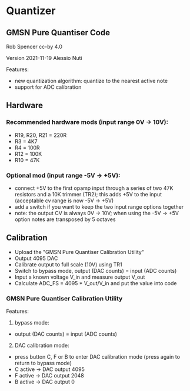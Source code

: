 # Quantizer

## GMSN Pure Quantiser Code
Rob Spencer cc-by 4.0

Version 2021-11-19 Alessio Nuti

Features:
- new quantization algorithm: quantize to the nearest active note
- support for ADC calibration

## Hardware
### Recommended hardware mods (input range 0V -> 10V):
  - R19, R20, R21 = 220R
  - R3 = 4K7
  - R4 = 100R
  - R12 = 100K
  - R10 = 47K

### Optional mod (input range -5V -> +5V):
  - connect +5V to the first opamp input through a series of two 47K resistors and a 10K trimmer (TR2); 
  this adds +5V to the input (acceptable cv range is now -5V -> +5V)
  - add a switch if you want to keep the two input range options together 
  - note: the output CV is always 0V -> 10V; when using the -5V -> +5V option notes are transposed by 5 octaves


##  Calibration
  - Upload the "GMSN Pure Quantiser Calibration Utility"
  - Output 4095 DAC
  - Calibrate output to full scale (10V) using TR1
  - Switch to bypass mode, output (DAC counts) = input (ADC counts)
  - Input a known voltage V_in and measure output V_out
  - Calculate ADC_FS = 4095 * V_out/V_in and put the value into code

### GMSN Pure Quantiser Calibration Utility
Features:
1) bypass mode:
  - output (DAC counts) = input (ADC counts)

2) DAC calibration mode:
  - press button C, F or B to enter DAC calibration mode (press again to return to bypass mode)
  - C active -> DAC output 4095
  - F active -> DAC output 2048
  - B active -> DAC output 0

